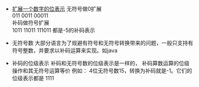 

* [扩展一个数字的位表示](./226.c)
无符号做0扩展  
011  0011  00011  
补码做符号扩展  
1011 11011  111011 都是-5的补码表示  

* 无符号数
大部分语言为了规避有符号和无符号转换带来的问题，一般只支持有符号整数，并要求以补码运算来实现。如java

* 补码的位级表示
补码和无符号数的位级表示是一样的， 补码算数运算的位级操作和其无符号运算等价
例如： 4位无符号数15，转换为补码就是-1。它们的位级表示都是 1111






